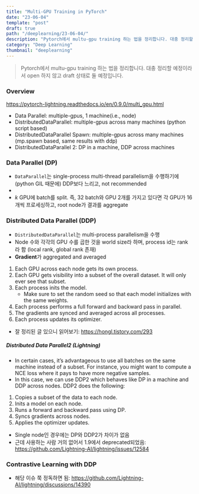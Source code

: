 ```yaml
---
title: "Multi-GPU Training in PyTorch"
date: "23-06-04"
template: "post"
draft: true
path: "/deeplearning/23-06-04/"
description: "Pytorch에서 multu-gpu training 하는 법을 정리합니다. 대충 정리할 예정이라서 open 하지 않고 draft 상태로 둘 예정입니다."
category: "Deep Learning"
thumbnail: "deeplearning"
---
```


> Pytorch에서 multu-gpu training 하는 법을 정리합니다. 대충 정리할 예정이라서 open 하지 않고 draft 상태로 둘 예정입니다.

### Overview

https://pytorch-lightning.readthedocs.io/en/0.9.0/multi_gpu.html

- Data Parallel: multiple-gpus, 1 machine(i.e., node)
- DistributedDataParallel: multiple-gpus across many machines (python script based)
- DistributedDataParallel Spawn: multiple-gpus across many machines (mp.spawn based, same results with ddp)
- DistributedDataParallel 2: DP in a machine, DDP across machines

### Data Parallel (DP)

- `DataParallel`는 single-process multi-thread parallelism을 수행하기에 (python GIL 때문에) DDP보다 느리고, not recommended
- 
- $k$ GPU에 batch를 split. 즉, 32 batch와 GPU 2개를 가지고 있다면 각 GPU가 16개씩 프로세싱하고, root node가 결과를 aggregate

### Distributed Data Parallel (DDP)

- `DistributedDataParallel`는 multi-process parallelism을 수행
- Node 수와 각각의 GPU 수를 곱한 것을 world size라 하며, process id는 rank라 함 (local rank, global rank 존재)
- **Gradient**가 aggregated and averaged

1. Each GPU across each node gets its own process.
2. Each GPU gets visibility into a subset of the overall dataset. It will only ever see that subset.
3. Each process inits the model.
   - Make sure to set the random seed so that each model initializes with the same weights.
4. Each process performs a full forward and backward pass in parallel.
5. The gradients are synced and averaged across all processes.
6. Each process updates its optimizer.

- 잘 정리된 글 있으니 읽어보기: https://hongl.tistory.com/293

##### Distributed Data Parallel2 (Lightning)

- In certain cases, it’s advantageous to use all batches on the same machine instead of a subset. For instance, you might want to compute a NCE loss where it pays to have more negative samples. 
- In this case, we can use DDP2 which behaves like DP in a machine and DDP across nodes. DDP2 does the following:

1. Copies a subset of the data to each node.
2. Inits a model on each node.
3. Runs a forward and backward pass using DP.
4. Syncs gradients across nodes.
5. Applies the optimizer updates.

- Single node인 경우에는 DP와 DDP2가 차이가 없음
- 근데 사용하는 사람 거의 없어서 1.9에서 deprecated되었음: https://github.com/Lightning-AI/lightning/issues/12584

### Contrastive Learning with DDP

- 해당 이슈 쭉 정독하면 됨: https://github.com/Lightning-AI/lightning/discussions/14390

